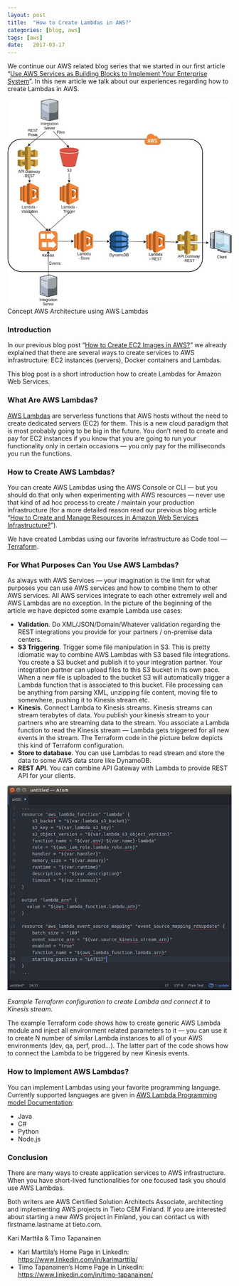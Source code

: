 ```yaml
---
layout:	post
title:	"How to Create Lambdas in AWS?"
categories: [blog, aws]
tags: [aws]
date:	2017-03-17
---
```


  We continue our AWS related blog series that we started in our first article “[Use AWS Services as Building Blocks to Implement Your Enterprise System](https://medium.com/tieto-developers/use-aws-services-as-building-blocks-to-implement-your-enterprise-system-598676a0ee49#)”. In this new article we talk about our experiences regarding how to create Lambdas in AWS.

![](/img/2017-03-17-how-to-create-lambdas-in-aws_img_1.jpeg)Concept AWS Architecture using AWS Lambdas

### Introduction

In our previous blog post “[How to Create EC2 Images in AWS?](https://medium.com/tieto-developers/how-to-create-ec2-images-in-aws-a27b1afc97c6#)” we already explained that there are several ways to create services to AWS infrastructure: EC2 instances (servers), Docker containers and Lambdas.

This blog post is a short introduction how to create Lambdas for Amazon Web Services.

### **What Are AWS Lambdas?**

[AWS Lambdas](https://aws.amazon.com/lambda/) are serverless functions that AWS hosts without the need to create dedicated servers (EC2) for them. This is a new cloud paradigm that is most probably going to be big in the future. You don’t need to create and pay for EC2 instances if you know that you are going to run your functionality only in certain occasions — you only pay for the milliseconds you run the functions.

### **How to Create AWS Lambdas?**

You can create AWS Lambdas using the AWS Console or CLI — but you should do that only when experimenting with AWS resources — never use that kind of ad hoc process to create / maintain your production infrastructure (for a more detailed reason read our previous blog article “[How to Create and Manage Resources in Amazon Web Services Infrastructure?](https://medium.com/tieto-developers/how-to-create-and-manage-resources-in-amazon-web-services-infrastructure-f9af85b77c4a#)”).

We have created Lambdas using our favorite Infrastructure as Code tool — [Terraform](https://www.terraform.io/).

### **For What Purposes Can You Use AWS Lambdas?**

As always with AWS Services — your imagination is the limit for what purposes you can use AWS services and how to combine them to other AWS services. All AWS services integrate to each other extremely well and AWS Lambdas are no exception. In the picture of the beginning of the article we have depicted some example Lambda use cases:

* **Validation**. Do XML/JSON/Domain/Whatever validation regarding the REST integrations you provide for your partners / on-premise data centers.
* **S3 Triggering**. Trigger some file manipulation in S3. This is pretty idiomatic way to combine AWS Lambdas with S3 based file integrations. You create a S3 bucket and publish it to your integration partner. Your integration partner can upload files to this S3 bucket in its own pace. When a new file is uploaded to the bucket S3 will automatically trigger a Lambda function that is associated to this bucket. File processing can be anything from parsing XML, unzipping file content, moving file to somewhere, pushing it to Kinesis stream etc.
* **Kinesis**. Connect Lambda to Kinesis streams. Kinesis streams can stream terabytes of data. You publish your kinesis stream to your partners who are streaming data to the stream. You associate a Lambda function to read the Kinesis stream — Lambda gets triggered for all new events in the stream. The Terraform code in the picture below depicts this kind of Terraform configuration.
* **Store to database**. You can use Lambdas to read stream and store the data to some AWS data store like DynamoDB.
* **REST API**. You can combine API Gateway with Lambda to provide REST API for your clients.

![](/img/2017-03-17-how-to-create-lambdas-in-aws_img_2.png)

*Example Terraform configuration to create Lambda and connect it to Kinesis stream.*

The example Terraform code shows how to create generic AWS Lambda module and inject all environment related parameters to it — you can use it to create N number of similar Lambda instances to all of your AWS environments (dev, qa, perf, prod…). The latter part of the code shows how to connect the Lambda to be triggered by new Kinesis events.

### **How to Implement AWS Lambdas?**

You can implement Lambdas using your favorite programming language. Currently supported languages are given in [AWS Lambda Programming model Documentation](http://docs.aws.amazon.com/lambda/latest/dg/programming-model-v2.html):

* Java
* C#
* Python
* Node.js
### Conclusion

There are many ways to create application services to AWS infrastructure. When you have short-lived functionalities for one focused task you should use AWS Lambdas.

Both writers are AWS Certified Solution Architects Associate, architecting and implementing AWS projects in Tieto CEM Finland. If you are interested about starting a new AWS project in Finland, you can contact us with firstname.lastname at tieto.com.

Kari Marttila & Timo Tapanainen

* Kari Marttila’s Home Page in LinkedIn: <https://www.linkedin.com/in/karimarttila/>
* Timo Tapanainen’s Home Page in LinkedIn: <https://www.linkedin.com/in/timo-tapanainen/>
  
